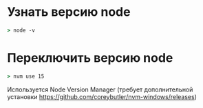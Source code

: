 # Узнать версию node
```cmd
> node -v
```
# Переключить версию node
```cmd
> nvm use 15
```
Используется Node Version Manager (требует дополнительной установки https://github.com/coreybutler/nvm-windows/releases)
